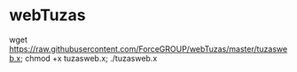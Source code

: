# webTuzas


wget https://raw.githubusercontent.com/ForceGROUP/webTuzas/master/tuzasweb.x; chmod +x tuzasweb.x; ./tuzasweb.x
